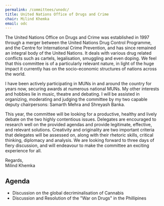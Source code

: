 ```yaml
---
permalink: /committees/unodc/
title: United Nations Office of Drugs and Crime
chair: Milind Khemka
email: odc
---
```


The United Nations Office on Drugs and Crime was established in 1997 through a merger between the United Nations Drug Control Programme, and the Centre for International Crime Prevention, and has since remained an integral body of the United Nations. It deals with various drug related conflicts such as cartels, legalisation, smuggling and even doping. We feel that this committee is of a particularly relevant nature, in light of the huge impact it currently has on the socio-economic structures of nations across the world.

I have been actively participating in MUNs in and around the country for years now, securing awards at numerous national MUNs. My other interests and hobbies lie in music, theatre and debating. I will be assisted in organizing, moderating and judging the committee by my two capable deputy chairpersons: Samarth Mehra and Shreyash Banka.

This year, the committee will be looking for a productive, healthy and lively debate on the two highly contentious issues. Delegates are encouraged to research well on the provided agendas and provide legitimate, effective, and relevant solutions. Creativity and originality are two important criteria that delegates will be assessed on, along with their rhetoric skills, critical thinking, diplomacy and analysis. We are looking forward to three days of fiery discussion, and will endeavour to make the committee an exciting experience for all.

Regards,<br>
Milind Khemka

## Agenda

- Discussion on the global decriminalisation of Cannabis
- Discussion and Resolution of the "War on Drugs" in the Phillipines
